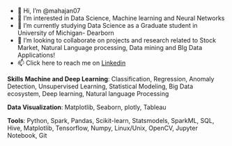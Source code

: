 - 👋 Hi, I’m @mahajan07
- 👀 I’m interested in Data Science, Machine learning and Neural Networks
- 🌱 I’m currently studying Data Science as a Graduate student in University of Michigan- Dearborn
- 💞️ I’m looking to collaborate on projects and research related to Stock Market, Natural Language processing, Data mining and BIg Data Applications!
- 📫 Click here to reach me on [Linkedin](https://www.linkedin.com/in/dewank-mahajan/)

**Skills**
**Machine and Deep Learning**: Classification, Regression, Anomaly Detection, Unsupervised Learning, Statistical Modeling, Big Data ecosystem, Deep learning, Natural language Processing

**Data Visualization**: Matplotlib, Seaborn, plotly, Tableau

**Tools**:
Python, Spark, Pandas, Scikit-learn, Statsmodels, SparkML, SQL, Hive, Matplotlib, Tensorflow, Numpy, Linux/Unix, OpenCV, Jupyter Notebook, Git


<!---
mahajan07/mahajan07 is a ✨ special ✨ repository because its `README.md` (this file) appears on your GitHub profile.
You can click the Preview link to take a look at your changes.
--->
